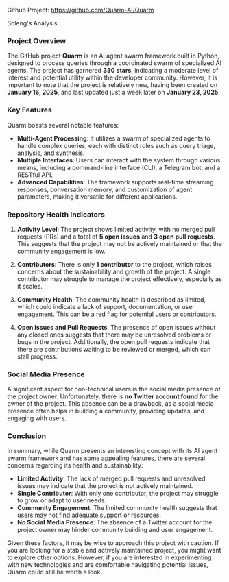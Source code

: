 Github Project: https://github.com/Quarm-AI/Quarm

Soleng's Analysis:

### Project Overview

The GitHub project **Quarm** is an AI agent swarm framework built in Python, designed to process queries through a coordinated swarm of specialized AI agents. The project has garnered **330 stars**, indicating a moderate level of interest and potential utility within the developer community. However, it is important to note that the project is relatively new, having been created on **January 16, 2025**, and last updated just a week later on **January 23, 2025**.

### Key Features

Quarm boasts several notable features:
- **Multi-Agent Processing**: It utilizes a swarm of specialized agents to handle complex queries, each with distinct roles such as query triage, analysis, and synthesis.
- **Multiple Interfaces**: Users can interact with the system through various means, including a command-line interface (CLI), a Telegram bot, and a RESTful API.
- **Advanced Capabilities**: The framework supports real-time streaming responses, conversation memory, and customization of agent parameters, making it versatile for different applications.

### Repository Health Indicators

1. **Activity Level**: The project shows limited activity, with no merged pull requests (PRs) and a total of **5 open issues** and **3 open pull requests**. This suggests that the project may not be actively maintained or that the community engagement is low.
   
2. **Contributors**: There is only **1 contributor** to the project, which raises concerns about the sustainability and growth of the project. A single contributor may struggle to manage the project effectively, especially as it scales.

3. **Community Health**: The community health is described as limited, which could indicate a lack of support, documentation, or user engagement. This can be a red flag for potential users or contributors.

4. **Open Issues and Pull Requests**: The presence of open issues without any closed ones suggests that there may be unresolved problems or bugs in the project. Additionally, the open pull requests indicate that there are contributions waiting to be reviewed or merged, which can stall progress.

### Social Media Presence

A significant aspect for non-technical users is the social media presence of the project owner. Unfortunately, there is **no Twitter account found** for the owner of the project. This absence can be a drawback, as a social media presence often helps in building a community, providing updates, and engaging with users.

### Conclusion

In summary, while Quarm presents an interesting concept with its AI agent swarm framework and has some appealing features, there are several concerns regarding its health and sustainability:

- **Limited Activity**: The lack of merged pull requests and unresolved issues may indicate that the project is not actively maintained.
- **Single Contributor**: With only one contributor, the project may struggle to grow or adapt to user needs.
- **Community Engagement**: The limited community health suggests that users may not find adequate support or resources.
- **No Social Media Presence**: The absence of a Twitter account for the project owner may hinder community building and user engagement.

Given these factors, it may be wise to approach this project with caution. If you are looking for a stable and actively maintained project, you might want to explore other options. However, if you are interested in experimenting with new technologies and are comfortable navigating potential issues, Quarm could still be worth a look.